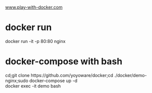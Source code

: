 www.play-with-docker.com<br>
<h1>docker run</h1>
docker run -it -p 80:80 nginx<br>
<h1>docker-compose with bash</h1>
cd;git clone https://github.com/yoyoware/docker;cd ./docker/demo-nginx;sudo docker-compose up -d<br>
docker exec -it demo bash
